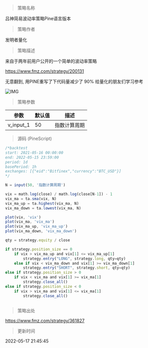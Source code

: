
> 策略名称

吕神简易波动率策略Pine语言版本

> 策略作者

发明者量化

> 策略描述

来自于两年前用户公开的一个简单的波动率策略

https://www.fmz.com/strategy/200131

无意翻到, 用PINE重写了下代码量减少了 90% 给量化的朋友们学习参考

 ![IMG](https://www.fmz.com/upload/asset/143fce25524c3447937.png) 

> 策略参数



|参数|默认值|描述|
|----|----|----|
|v_input_1|50|指数计算周期|


> 源码 (PineScript)

``` javascript
/*backtest
start: 2021-05-16 00:00:00
end: 2022-05-15 23:59:00
period: 1d
basePeriod: 1h
exchanges: [{"eid":"Bitfinex","currency":"BTC_USD"}]
*/

N = input(50, '指数计算周期')

vix = math.log(close) / math.log(close[N-1]) - 1
vix_ma = ta.sma(vix, N)
vix_ma_up = ta.highest(vix_ma, N)
vix_ma_down = ta.lowest(vix_ma, N)

plot(vix, 'vix')
plot(vix_ma, 'vix_ma')
plot(vix_ma_up, 'vix_ma_up')
plot(vix_ma_down, 'vix_ma_down')

qty = strategy.equity / close

if strategy.position_size == 0
    if vix > vix_ma_up and vix[1] <= vix_ma_up[1]
        strategy.entry("LONG", strategy.long, qty=qty)
    else if vix < vix_ma_down and vix[1] >= vix_ma_down[1]
        strategy.entry("SHORT", strategy.short, qty=qty)
else if strategy.position_size > 0
    if vix < vix_ma and vix[1] >= vix_ma[1]
        strategy.close_all()
else if strategy.position_size < 0
    if vix > vix_ma and vix[1] <= vix_ma[1]
        strategy.close_all() 
    

```

> 策略出处

https://www.fmz.com/strategy/361827

> 更新时间

2022-05-17 21:45:45
